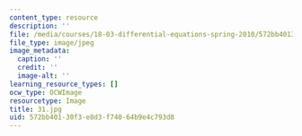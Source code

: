 ```yaml
---
content_type: resource
description: ''
file: /media/courses/18-03-differential-equations-spring-2010/572bb40130f3e8d3f74064b9e4c793d8_31.jpg
file_type: image/jpeg
image_metadata:
  caption: ''
  credit: ''
  image-alt: ''
learning_resource_types: []
ocw_type: OCWImage
resourcetype: Image
title: 31.jpg
uid: 572bb401-30f3-e8d3-f740-64b9e4c793d8
---
```

